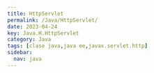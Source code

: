 ```yaml
---
title: HttpServlet
permalink: /Java/HttpServlet/
date: 2023-04-24
key: Java.H.HttpServlet
category: Java
tags: [clase java,java ee,javax.servlet.http]
sidebar:
  nav: java
---
```

